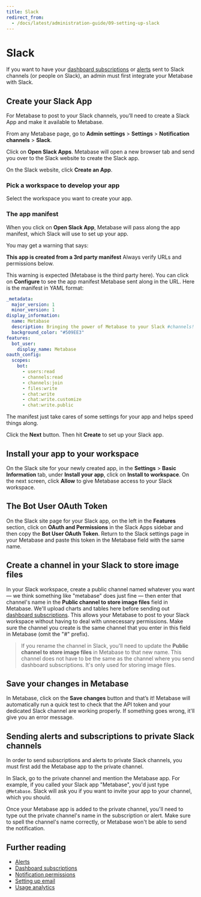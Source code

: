 ```yaml
---
title: Slack
redirect_from:
  - /docs/latest/administration-guide/09-setting-up-slack
---
```


# Slack

If you want to have your [dashboard subscriptions](../dashboards/subscriptions.md) or [alerts](../questions/sharing/alerts.md) sent to Slack channels (or people on Slack), an admin must first integrate your Metabase with Slack.

## Create your Slack App

For Metabase to post to your Slack channels, you’ll need to create a Slack App and make it available to Metabase.

From any Metabase page, go to **Admin settings** > **Settings** > **Notification channels** > **Slack**.

Click on **Open Slack Apps**. Metabase will open a new browser tab and send you over to the Slack website to create the Slack app.

On the Slack website, click **Create an App**.

### Pick a workspace to develop your app

Select the workspace you want to create your app.

### The app manifest

When you click on **Open Slack App**, Metabase will pass along the app manifest, which Slack will use to set up your app.

You may get a warning that says:

**This app is created from a 3rd party manifest** Always verify URLs and permissions below.

This warning is expected (Metabase is the third party here). You can click on **Configure** to see the app manifest Metabase sent along in the URL. Here is the manifest in YAML format:

```yml
_metadata:
  major_version: 1
  minor_version: 1
display_information:
  name: Metabase
  description: Bringing the power of Metabase to your Slack #channels!
  background_color: "#509EE3"
features:
  bot_user:
    display_name: Metabase
oauth_config:
  scopes:
    bot:
      - users:read
      - channels:read
      - channels:join
      - files:write
      - chat:write
      - chat:write.customize
      - chat:write.public
```

The manifest just take cares of some settings for your app and helps speed things along.

Click the **Next** button. Then hit **Create** to set up your Slack app.

## Install your app to your workspace

On the Slack site for your newly created app, in the **Settings** > **Basic Information** tab, under **Install your app**, click on **Install to workspace**. On the next screen, click **Allow** to give Metabase access to your Slack workspace.

## The Bot User OAuth Token

On the Slack site page for your Slack app, on the left in the **Features** section, click on **OAuth and Permissions** in the Slack Apps sidebar and then copy the **Bot User OAuth Token**. Return to the Slack settings page in your Metabase and paste this token in the Metabase field with the same name.

## Create a channel in your Slack to store image files

In your Slack workspace, create a public channel named whatever you want — we think something like "metabase" does just fine — then enter that channel's name in the **Public channel to store image files** field in Metabase. We'll upload charts and tables here before sending out [dashboard subscriptions](../dashboards/subscriptions.md#slack-subscription-options). This allows your Metabase to post to your Slack workspace without having to deal with unnecessary permissions. Make sure the channel you create is the same channel that you enter in this field in Metabase (omit the "#" prefix).

> If you rename the channel in Slack, you'll need to update the **Public channel to store image files** in Metabase to that new name. This channel does not have to be the same as the channel where you send dashboard subscriptions. It's only used for storing image files.

## Save your changes in Metabase

In Metabase, click on the **Save changes** button and that’s it! Metabase will automatically run a quick test to check that the API token and your dedicated Slack channel are working properly. If something goes wrong, it'll give you an error message.

## Sending alerts and subscriptions to private Slack channels

In order to send subscriptions and alerts to private Slack channels, you must first add the Metabase app to the private channel.

In Slack, go to the private channel and mention the Metabase app. For example, if you called your Slack app "Metabase", you'd just type `@Metabase`. Slack will ask you if you want to invite your app to your channel, which you should.

Once your Metabase app is added to the private channel, you'll need to type out the private channel's name in the subscription or alert. Make sure to spell the channel's name correctly, or Metabase won't be able to send the notification.

## Further reading

- [Alerts](../questions/sharing/alerts.md)
- [Dashboard subscriptions](../dashboards/subscriptions.md)
- [Notification permissions](../permissions/notifications.md)
- [Setting up email](./email.md)
- [Usage analytics](../usage-and-performance-tools/usage-analytics.md)
